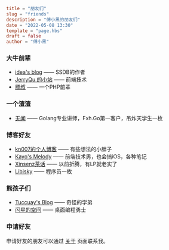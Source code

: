 ```toml
title = "朋友们"
slug = "friends"
description = "傅小黑的朋友们"
date = "2022-05-08 13:30"
template = "page.hbs"
draft = false
author = "傅小黑"
```

### 大牛前辈

* [idea's blog](http://www.ideawu.net/blog/) —— SSDB的作者
* [JerryQu 的小站](https://www.imququ.com/) —— 前端技术
* [膘叔](http://www.neatstudio.com/) —— 一个PHP前辈

### 一个渣渣

* [无闻](https://unknwon.io/) —— Golang专业讲师，Fxh.Go第一客户，吊炸天学生一枚

### 博客好友

* [kn007的个人博客](http://kn007.net/) —— 有些想法的小胖子
* [Kayo's Melody](http://kayosite.com/) —— 前端技术男，也会搞iOS，各种笔记
* [Xinsenz茶话](http://www.xinsenz.com/) —— 以前折腾，有LP就老实了
* [Libisky](http://libisky.com/) —— 程序员一枚

### 熊孩子们

* [Tuccuay's Blog](http://www.tuccuay.com/) —— 奇怪的学弟
* [闪星的空间](http://shansing.com/) —— 桌面编程勇士

### 申请好友

申请好友的朋友可以通过 [关于](/about/) 页面联系我。
